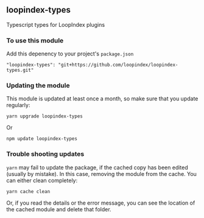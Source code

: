 ## loopindex-types

Typescript types for LoopIndex plugins

### To use this module

Add this depenency to your project's `package.json`

    "loopindex-types": "git+https://github.com/loopindex/loopindex-types.git"


### Updating the module

This module is updated at least once a month, so make sure that you update regularly:

    yarn upgrade loopindex-types

Or

    npm update loopindex-types


### Trouble shooting updates

`yarn` may fail to update the package, if the cached copy has been edited (usually by mistake). In this case,
removing the module from the cache. You can either clean completely:

    yarn cache clean

Or, if you read the details or the error message, you can see the location of the cached module and delete that folder.

